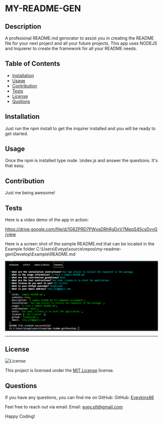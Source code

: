 # MY-README-GEN

## Description
A profesional README.md genorator to assist you in creating the README file for your next project and all your future projects. This app uses NODEJS and Inquierer to create the framework for all your README needs.

## Table of Contents
- [Installation](#installation)
- [Usage](#usage)
- [Contribution](#contribution)
- [Tests](#tests)
- [License](#license)
- [Qustions](#qustions)


## Installation
Just run the npm install to get the inquirer installed and you will be ready to get started.

## Usage
Once the npm is installed type node .\index.js and answer the questions. It's that easy.

## Contribution
Just me being awesome!

## Tests
Here is a video demo of the app in action:

https://drive.google.com/file/d/1G6ZPRD7PWvaDRhRgDxV7MeqS45csDvyG/view

Here is a screen shot of the sample README.md that can be located in the Example folder C:\Users\Eveyp\source\repos\my-readme-gen\Develop\Example\README.md

![Example](./Develop/Example/ExampleReadme.png)

---

## License
![License](https://img.shields.io/badge/License-MIT-yellow.svg)

This project is licensed under the [MIT License](https://opensource.org/licenses/MIT) license.

## Questions
If you have any questions, you can find me on GitHub:
GitHub: [Eveykins86](https://github.com/Eveykins86)

Feel free to reach out via email:
Email: evey.plt@gmail.com

Happy Coding!